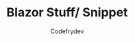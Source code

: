 ---
title: "Blazor Stuff/ Snippet"
author: "Codefrydev"
weight: 100  
hideMeta: true
description: "Blazor is a .NET frontend web framework that supports both server-side rendering and client interactivity in a single programming model: Blazor is a framework for building interactive client-side web UI with .NET" 
keywords: ["CFD","CodefryDev","Code Fry Dev","Csharp","blazor","webassembly" ]
---